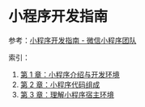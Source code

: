# 小程序开发指南

参考：[小程序开发指南 - 微信小程序团队](https://developers.weixin.qq.com/ebook?action=get_post_info&docid=0008aeea9a8978ab0086a685851c0a)

索引：

1. [第 1 章：小程序介绍与开发环境](./official/1.intro.md)
2. [第 2 章：小程序代码组成](./official/2.code.md)
3. [第 3 章：理解小程序宿主环境](./official/3.env.md)
